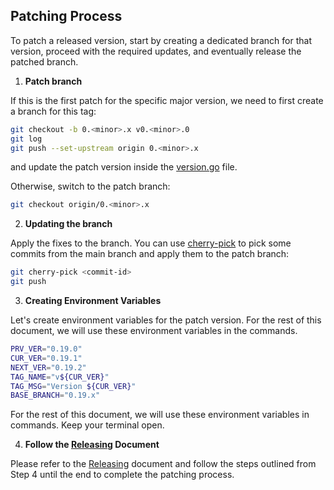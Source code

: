 ## Patching Process

To patch a released version, start by creating a dedicated branch for that version, proceed with the required updates, and eventually release the patched branch.

1. **Patch branch**

If this is the first patch for the specific major version, we need to first create a branch for this tag:

```bash
git checkout -b 0.<minor>.x v0.<minor>.0
git log
git push --set-upstream origin 0.<minor>.x
```

and update the patch version inside the [version.go](../version/version.go) file.

Otherwise, switch to the patch branch:

```bash
git checkout origin/0.<minor>.x
```

2. **Updating the branch**

Apply the fixes to the branch. You can use [cherry-pick](https://www.atlassian.com/git/tutorials/cherry-pick) to pick some commits from the main branch and apply them to the patch branch:

```bash
git cherry-pick <commit-id>
git push
```

3. **Creating Environment Variables**

Let's create environment variables for the patch version. For the rest of this document, we will use these environment variables in the commands.

```bash
PRV_VER="0.19.0"
CUR_VER="0.19.1"
NEXT_VER="0.19.2"
TAG_NAME="v${CUR_VER}"
TAG_MSG="Version ${CUR_VER}"
BASE_BRANCH="0.19.x"
```

For the rest of this document, we will use these environment variables in commands.
Keep your terminal open.

4. **Follow the [Releasing](./releasing.md) Document**

Please refer to the [Releasing](./releasing.md) document and follow the steps outlined from Step 4 until the end to complete the patching process.
